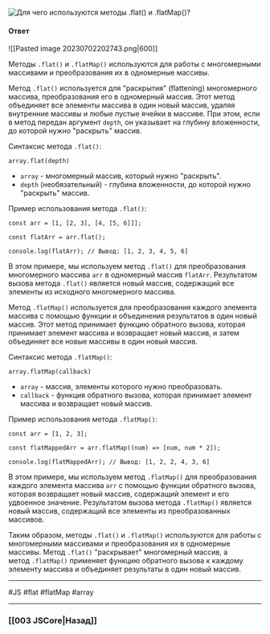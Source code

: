 ![Для чего используются методы `.flat()` и `.flatMap()`?](https://youtu.be/OA63L1eQ6pA?t=236)

#### Ответ

![[Pasted image 20230702202743.png|600]]

Методы `.flat()` и `.flatMap()` используются для работы с многомерными массивами и преобразования их в одномерные массивы.

Метод `.flat()` используется для "раскрытия" (flattening) многомерного массива, преобразования его в одномерный массив. Этот метод объединяет все элементы массива в один новый массив, удаляя внутренние массивы и любые пустые ячейки в массиве. При этом, если в метод передан аргумент `depth`, он указывает на глубину вложенности, до которой нужно "раскрыть" массив.

Синтаксис метода `.flat()`:

```
array.flat(depth)
```

- `array` - многомерный массив, который нужно "раскрыть".
- `depth` (необязательный) - глубина вложенности, до которой нужно "раскрыть" массив.

Пример использования метода `.flat()`:

```
const arr = [1, [2, 3], [4, [5, 6]]];

const flatArr = arr.flat();

console.log(flatArr); // Вывод: [1, 2, 3, 4, 5, 6]
```

В этом примере, мы используем метод `.flat()` для преобразования многомерного массива `arr` в одномерный массив `flatArr`. Результатом вызова метода `.flat()` является новый массив, содержащий все элементы из исходного многомерного массива.

Метод `.flatMap()` используется для преобразования каждого элемента массива с помощью функции и объединения результатов в один новый массив. Этот метод принимает функцию обратного вызова, которая принимает элемент массива и возвращает новый массив, и затем объединяет все новые массивы в один новый массив.

Синтаксис метода `.flatMap()`:

```
array.flatMap(callback)
```

- `array` - массив, элементы которого нужно преобразовать.
- `callback` - функция обратного вызова, которая принимает элемент массива и возвращает новый массив.

Пример использования метода `.flatMap()`:

```
const arr = [1, 2, 3];

const flatMappedArr = arr.flatMap((num) => [num, num * 2]);

console.log(flatMappedArr); // Вывод: [1, 2, 2, 4, 3, 6]
```

В этом примере, мы используем метод `.flatMap()` для преобразования каждого элемента массива `arr` с помощью функции обратного вызова, которая возвращает новый массив, содержащий элемент и его удвоенное значение. Результатом вызова метода `.flatMap()` является новый массив, содержащий все элементы из преобразованных массивов.

Таким образом, методы `.flat()` и `.flatMap()` используются для работы с многомерными массивами и преобразования их в одномерные массивы. Метод `.flat()` "раскрывает" многомерный массив, а метод `.flatMap()` применяет функцию обратного вызова к каждому элементу массива и объединяет результаты в один новый массив.

___
 #JS #flat #flatMap #array 

___

### [[003 JSCore|Назад]]